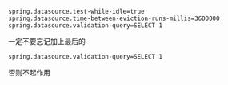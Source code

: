 ```
spring.datasource.test-while-idle=true
spring.datasource.time-between-eviction-runs-millis=3600000
spring.datasource.validation-query=SELECT 1
```
一定不要忘记加上最后的
```
spring.datasource.validation-query=SELECT 1
```
否则不起作用

